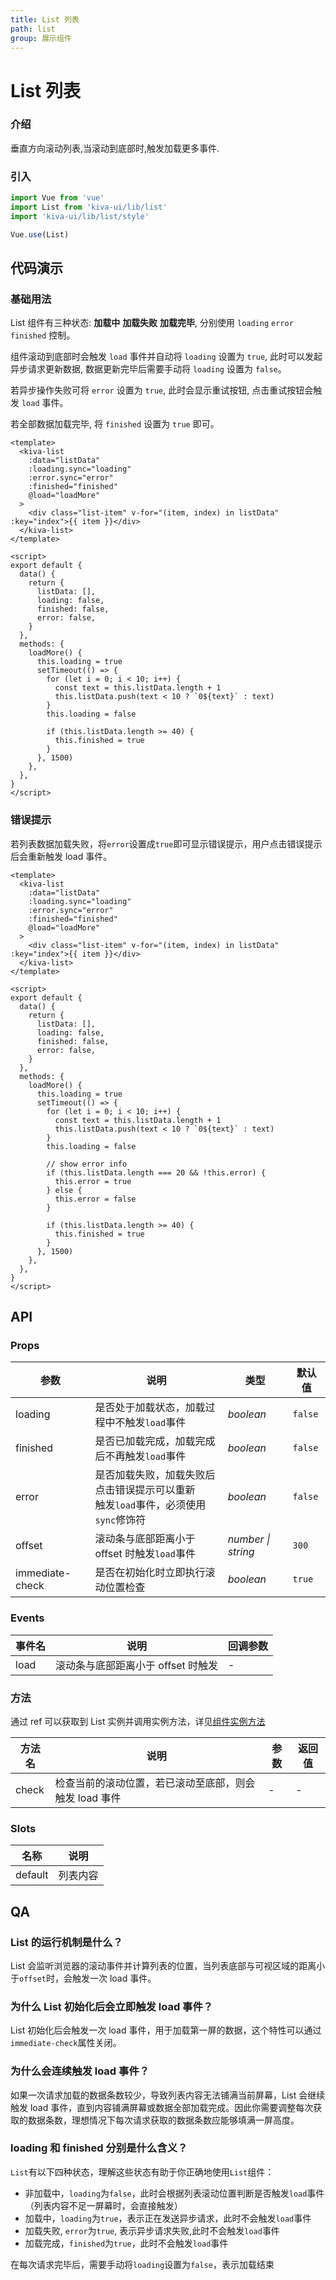 ```yaml
---
title: List 列表
path: list
group: 展示组件
---
```


# List 列表

### 介绍

垂直方向滚动列表,当滚动到底部时,触发加载更多事件.

### 引入

```js
import Vue from 'vue'
import List from 'kiva-ui/lib/list'
import 'kiva-ui/lib/list/style'

Vue.use(List)
```

## 代码演示

### 基础用法

List 组件有三种状态: **加载中** **加载失败** **加载完毕**, 分别使用 `loading` `error` `finished` 控制。

组件滚动到底部时会触发 `load` 事件并自动将 `loading` 设置为 `true`, 此时可以发起异步请求更新数据, 数据更新完毕后需要手动将 `loading` 设置为 `false`。

若异步操作失败可将 `error` 设置为 `true`, 此时会显示重试按钮, 点击重试按钮会触发 `load` 事件。

若全部数据加载完毕, 将 `finished` 设置为 `true` 即可。

```vue
<template>
  <kiva-list
    :data="listData"
    :loading.sync="loading"
    :error.sync="error"
    :finished="finished"
    @load="loadMore"
  >
    <div class="list-item" v-for="(item, index) in listData" :key="index">{{ item }}</div>
  </kiva-list>
</template>

<script>
export default {
  data() {
    return {
      listData: [],
      loading: false,
      finished: false,
      error: false,
    }
  },
  methods: {
    loadMore() {
      this.loading = true
      setTimeout(() => {
        for (let i = 0; i < 10; i++) {
          const text = this.listData.length + 1
          this.listData.push(text < 10 ? `0${text}` : text)
        }
        this.loading = false

        if (this.listData.length >= 40) {
          this.finished = true
        }
      }, 1500)
    },
  },
}
</script>
```

### 错误提示

若列表数据加载失败，将`error`设置成`true`即可显示错误提示，用户点击错误提示后会重新触发 load 事件。

```vue
<template>
  <kiva-list
    :data="listData"
    :loading.sync="loading"
    :error.sync="error"
    :finished="finished"
    @load="loadMore"
  >
    <div class="list-item" v-for="(item, index) in listData" :key="index">{{ item }}</div>
  </kiva-list>
</template>

<script>
export default {
  data() {
    return {
      listData: [],
      loading: false,
      finished: false,
      error: false,
    }
  },
  methods: {
    loadMore() {
      this.loading = true
      setTimeout(() => {
        for (let i = 0; i < 10; i++) {
          const text = this.listData.length + 1
          this.listData.push(text < 10 ? `0${text}` : text)
        }
        this.loading = false

        // show error info
        if (this.listData.length === 20 && !this.error) {
          this.error = true
        } else {
          this.error = false
        }

        if (this.listData.length >= 40) {
          this.finished = true
        }
      }, 1500)
    },
  },
}
</script>
```

## API

### Props

| 参数            | 说明                                                                                 | 类型               | 默认值      |
| --------------- | ------------------------------------------------------------------------------------ | ------------------ | ----------- |
| loading         | 是否处于加载状态，加载过程中不触发`load`事件                                         | _boolean_          | `false`     |
| finished        | 是否已加载完成，加载完成后不再触发`load`事件                                         | _boolean_          | `false`     |
| error           | 是否加载失败，加载失败后点击错误提示可以重新<br>触发`load`事件，必须使用`sync`修饰符 | _boolean_          | `false`     |
| offset          | 滚动条与底部距离小于 offset 时触发`load`事件                                         | _number \| string_ | `300`       |
| immediate-check | 是否在初始化时立即执行滚动位置检查                                                   | _boolean_          | `true`      |

### Events

| 事件名 | 说明                               | 回调参数 |
| ------ | ---------------------------------- | -------- |
| load   | 滚动条与底部距离小于 offset 时触发 | -        |

### 方法

通过 ref 可以获取到 List 实例并调用实例方法，详见[组件实例方法](#/zh-CN/quickstart#zu-jian-shi-li-fang-fa)

| 方法名 | 说明                                                   | 参数 | 返回值 |
| ------ | ------------------------------------------------------ | ---- | ------ |
| check  | 检查当前的滚动位置，若已滚动至底部，则会触发 load 事件 | -    | -      |

### Slots

| 名称     | 说明                       |
| -------- | -------------------------- |
| default  | 列表内容                   |

## QA

### List 的运行机制是什么？

List 会监听浏览器的滚动事件并计算列表的位置，当列表底部与可视区域的距离小于`offset`时，会触发一次 load 事件。

### 为什么 List 初始化后会立即触发 load 事件？

List 初始化后会触发一次 load 事件，用于加载第一屏的数据，这个特性可以通过`immediate-check`属性关闭。

### 为什么会连续触发 load 事件？

如果一次请求加载的数据条数较少，导致列表内容无法铺满当前屏幕，List 会继续触发 load 事件，直到内容铺满屏幕或数据全部加载完成。因此你需要调整每次获取的数据条数，理想情况下每次请求获取的数据条数应能够填满一屏高度。

### loading 和 finished 分别是什么含义？

`List`有以下四种状态，理解这些状态有助于你正确地使用`List`组件：

- 非加载中，`loading`为`false`，此时会根据列表滚动位置判断是否触发`load`事件（列表内容不足一屏幕时，会直接触发）
- 加载中，`loading`为`true`，表示正在发送异步请求，此时不会触发`load`事件
- 加载失败, `error`为`true`, 表示异步请求失败,此时不会触发`load`事件
- 加载完成，`finished`为`true`，此时不会触发`load`事件

在每次请求完毕后，需要手动将`loading`设置为`false`，表示加载结束
